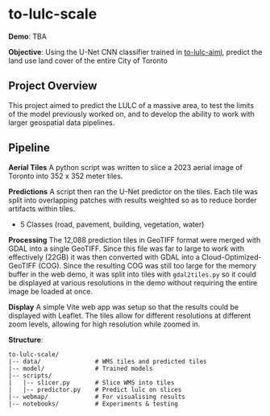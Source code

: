 # to-lulc-scale
**Demo**: TBA

**Objective**: Using the U-Net CNN classifier trained in [to-lulc-aiml](https://github.com/connorcrowe/to-lulc-aiml), predict the land use land cover of the entire City of Toronto

## Project Overview
This project aimed to predict the LULC of a massive area, to test the limits of the model previously worked on, and to develop the ability to work with larger geospatial data pipelines. 

## Pipeline
**Aerial Tiles**
A python script was written to slice a 2023 aerial image of Toronto into 352 x 352 meter tiles. 

**Predictions**
A script then ran the U-Net predictor on the tiles. Each tile was split into overlapping patches with results weighted so as to reduce border artifacts within tiles.
- 5 Classes (road, pavement, building, vegetation, water)

**Processing**
The 12,088 prediction tiles in GeoTIFF format were merged with GDAL into a single GeoTIFF. Since this file was far to large to work with effectively (22GB) it was then converted with GDAL into a Cloud-Optimized-GeoTIFF (COG). Since the resulting COG was still too large for the memory buffer in the web demo, it was split into tiles with `gdal2tiles.py` so it could be displayed at various resolutions in the demo without requiring the entire image be loaded at once.

**Display**
A simple Vite web app was setup so that the results could be displayed with Leaflet. The tiles allow for different resolutions at different zoom levels, allowing for high resolution while zoomed in.

**Structure**:
```
to-lulc-scale/
|-- data/               # WMS tiles and predicted tiles
|-- model/              # Trained models
|-- scripts/
|   |-- slicer.py       # Slice WMS into tiles
|   |-- predictor.py    # Predict lulc on slices
|-- webmap/             # For visualising results 
|-- notebooks/          # Experiments & testing
```